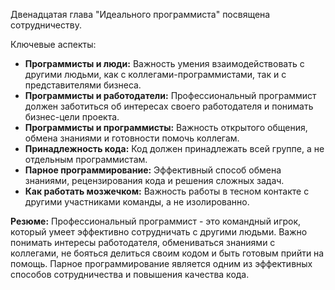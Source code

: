 Двенадцатая глава "Идеального программиста" посвящена сотрудничеству.

Ключевые аспекты:

*   **Программисты и люди:** Важность умения взаимодействовать с другими людьми, как с коллегами-программистами, так и с представителями бизнеса.
*   **Программисты и работодатели:** Профессиональный программист должен заботиться об интересах своего работодателя и понимать бизнес-цели проекта.
*   **Программисты и программисты:** Важность открытого общения, обмена знаниями и готовности помочь коллегам.
*   **Принадлежность кода:** Код должен принадлежать всей группе, а не отдельным программистам.
*   **Парное программирование:** Эффективный способ обмена знаниями, рецензирования кода и решения сложных задач.
*   **Как работать мозжечком:** Важность работы в тесном контакте с другими участниками команды, а не изолированно.

**Резюме:** Профессиональный программист - это командный игрок, который умеет эффективно сотрудничать с другими людьми. Важно понимать интересы работодателя, обмениваться знаниями с коллегами, не бояться делиться своим кодом и быть готовым прийти на помощь. Парное программирование является одним из эффективных способов сотрудничества и повышения качества кода.